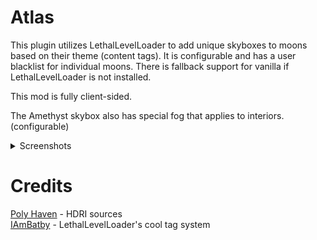 # Atlas

This plugin utilizes LethalLevelLoader to add unique skyboxes to moons based on their theme (content tags). It is configurable and has a user blacklist for individual moons. 
There is fallback support for vanilla if LethalLevelLoader is not installed.

This mod is fully client-sided.

The Amethyst skybox also has special fog that applies to interiors. (configurable)

<details>
<summary>Screenshots</summary>
<img title="Canyon" alt="A showcase of the Canyon skybox." src="https://github.com/dopadream/Atlas/blob/main/screenshots/Canyon.png?raw=true">
<img title="Valley" alt="A showcase of the Valley skybox." src="https://github.com/dopadream/Atlas/blob/main/screenshots/Valley.png?raw=true">
<img title="Tundra" alt="A showcase of the Tundra skybox." src="https://github.com/dopadream/Atlas/blob/main/screenshots/Tundra.png?raw=true">
<img title="Amethyst" alt="A showcase of the Amethyst skybox." src="https://github.com/dopadream/Atlas/blob/main/screenshots/Amethyst.png?raw=true">
</details>

# Credits

[Poly Haven](https://polyhaven.com/hdris) - HDRI sources \
[IAmBatby](https://thunderstore.io/c/lethal-company/p/IAmBatby/) - LethalLevelLoader's cool tag system

